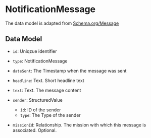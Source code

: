 # NotificationMessage

The data model is adapted from [Schema.org/Message](https://www.schema.org/Message)

## Data Model

- `id`: Uniqzue identifier

- `type`: NotificationMessage

- `dateSent`: The Timestamp when the message was sent

- `headline`: Text. Short headline text

- `text`: Text. The message content

- `sender`: StructuredValue
  - `id`: ID of the sender
  - `type`: The Type of the sender

- `missionId`: Relationship. The mission with which this message is associated. Optional.

